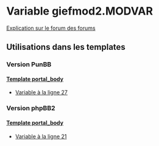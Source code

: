# Variable giefmod2.MODVAR
[Explication sur le forum des forums](http://forum.forumactif.com/t294113-listing-des-variables#giefmod2.MODVAR)
## Utilisations dans les templates
### Version PunBB
#### [Template portal_body](punbb/portal_body.md)
* [Variable à la ligne 27](../punbb/portal_body.tpl#L27)
### Version phpBB2
#### [Template portal_body](subsilver/portal_body.md)
* [Variable à la ligne 21](../subsilver/portal_body.tpl#L21)